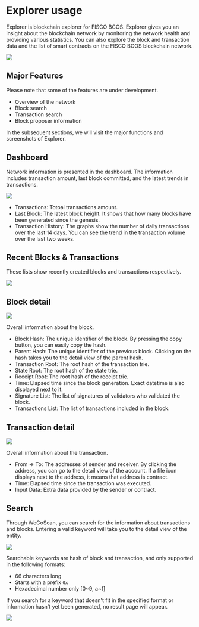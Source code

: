 # Explorer usage

Explorer is blockchain explorer for FISCO BCOS. Explorer gives you an insight about the blockchain network by monitoring the network health and providing various statistics. You can also explore the block and transaction data and the list of smart contracts on the FISCO BCOS blockchain network.

![](../_static/develop/WeCoScan-main.png)

## Major Features

Please note that some of the features are under development.

* Overview of the network
* Block search
* Transaction search
* Block proposer information

In the subsequent sections, we will visit the major functions and screenshots of Explorer.

## Dashboard

Network information is presented in the dashboard. The information includes transaction amount, last block committed, and the latest trends in transactions.

![](../_static/develop/wecoscan-dashboard.png)

* Transactions: Totoal transactions amount.
* Last Block: The latest block height. It shows that how many blocks have been generated since the genesis.
* Transaction History: The graphs show the number of daily transactions over the last 14 days. You can see the trend in the transaction volume over the last two weeks.

## Recent Blocks & Transactions

These lists show recently created blocks and transactions respectively.

![](../_static/develop/wecoscan-recent.png)

## Block detail

![](../_static/develop/wecoscan-block.png)

Overall information about the block.

* Block Hash: The unique identifier of the block. By pressing the copy button, you can easily copy the hash.
* Parent Hash: The unique identifier of the previous block. Clicking on the hash takes you to the detail view of the parent hash.
* Transaction Root: The root hash of the transaction trie.
* State Root: The root hash of the state trie.
* Receipt Root: The root hash of the receipt trie.
* Time: Elapsed time since the block generation. Exact datetime is also displayed next to it.
* Signature List: The list of signatures of validators who validated the block.
* Transactions List: The list of transactions included in the block.

## Transaction detail

![](../_static/develop/wecoscan-tx.png)

Overall information about the transaction.

* From -&gt; To: The addresses of sender and receiver. By clicking the address, you can go to the detail view of the account. If a file icon displays next to the address, it means that address is contract.
* Time: Elapsed time since the transaction was executed.
* Input Data: Extra data provided by the sender or contract.

## Search

Through WeCoScan, you can search for the information about transactions and blocks. Entering a valid keyword will take you to the detail view of the entity.

![](../_static/develop/wecoscan-search.png)

Searchable keywords are hash of block and transaction, and only supported in the following formats:

* 66 characters long
* Starts with a prefix `0x`
* Hexadecimal number only [0~9, a~f]

If you search for a keyword that doesn't fit in the specified format or information hasn't yet been generated, no result page will appear.

![](../_static/develop/wecoscan-search-error.png)
